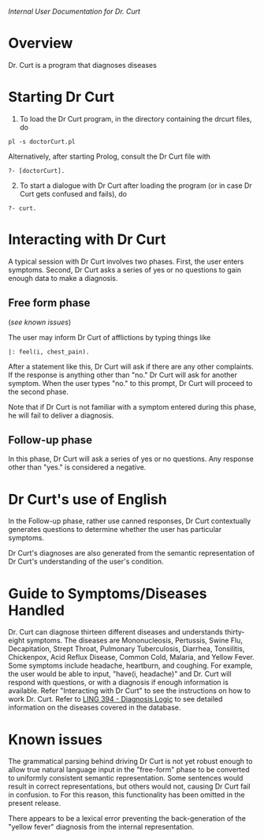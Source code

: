 _Internal User Documentation for Dr. Curt_

# Overview #

Dr. Curt is a program that diagnoses diseases

# Starting Dr Curt #

1. To load the Dr Curt program, in the directory containing the drcurt files, do

` pl -s doctorCurt.pl `

Alternatively, after starting Prolog, consult the Dr Curt file with

` ?- [doctorCurt]. `

2. To start a dialogue with Dr Curt after loading the program (or in case Dr Curt gets confused and fails), do

` ?- curt. `

# Interacting with Dr Curt #

A typical session with Dr Curt involves two phases. First, the user enters symptoms. Second, Dr Curt asks a series of yes or no questions to gain enough data to make a diagnosis.

## Free form phase ##

(_see known issues_)

The user may inform Dr Curt of afflictions by typing things like

` |: feel(i, chest_pain). `

After a statement like this, Dr Curt will ask if there are any other complaints. If the response is anything other than "no." Dr Curt will ask for another symptom. When the user types "no." to this prompt, Dr Curt will proceed to the second phase.

Note that if Dr Curt is not familiar with a symptom entered during this phase, he will fail to deliver a diagnosis.

## Follow-up phase ##

In this phase, Dr Curt will ask a series of yes or no questions. Any response other than "yes." is considered a negative.

# Dr Curt's use of English #

In the Follow-up phase, rather use canned responses, Dr Curt contextually generates questions to determine whether the user has particular symptoms.

Dr Curt's diagnoses are also generated from the semantic representation of Dr Curt's understanding of the user's condition.

# Guide to Symptoms/Diseases Handled #

Dr. Curt can diagnose thirteen different diseases and understands thirty-eight symptoms.  The diseases are Mononucleosis, Pertussis, Swine Flu, Decapitation, Strept Throat, Pulmonary Tuberculosis, Diarrhea, Tonsilitis, Chickenpox, Acid Reflux Disease, Common Cold, Malaria, and Yellow Fever.  Some symptoms include headache, heartburn, and coughing.  For example, the user would be able to input, "have(i, headache)" and Dr. Curt will respond with questions, or with a diagnosis if enough information is available.  Refer "Interacting with Dr Curt" to see the instructions on how to work Dr. Curt.  Refer to [LING 394 - Diagnosis Logic](https://spreadsheets0.google.com/ccc?key=tO_g2JN3UIAdpwcahRF7KjA&authkey=CPvml_EN&hl=en&authkey=CPvml_EN#gid=0) to see detailed information on the diseases covered in the database.

# Known issues #

The grammatical parsing behind driving Dr Curt is not yet robust enough to allow true natural language input in the "free-form" phase to be converted to uniformly consistent semantic representation. Some sentences would result in correct representations, but others would not, causing Dr Curt fail in confusion. to For this reason, this functionality has been omitted in the present release.

There appears to be a lexical error preventing the back-generation of the "yellow fever" diagnosis from the internal representation.